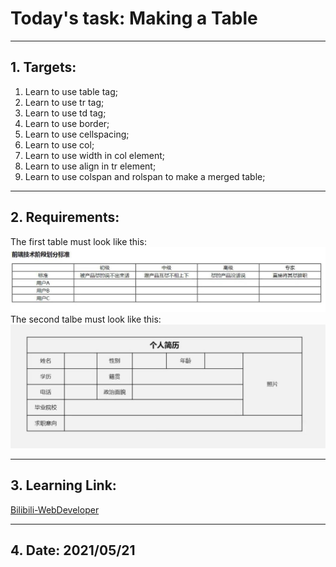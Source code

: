 # Today's task: Making a Table
***
## 1. Targets:
1. Learn to use table tag;
2. Learn to use tr tag;
3. Learn to use td tag;  
4. Learn to use border;  
5. Learn to use cellspacing;  
6. Learn to use col;  
7. Learn to use width in col element;  
8. Learn to use align in tr element;  
9. Learn to use colspan and rolspan to make a merged table;
***  
## 2. Requirements:  
The first table must look like this:  
![First table](img/01.jpg)  
The second talbe must look like this:
![Second table](img/02.jpg)
***
## 3. Learning Link:  
[Bilibili-WebDeveloper](https://www.bilibili.com/video/BV1Bb411v7w8?p=10)
***  
## 4. Date: 2021/05/21